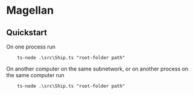 # Magellan

## Quickstart
On one process run
```
    ts-node .\src\Ship.ts "root-folder path"
```
On another computer on the same subnetwork, or on another process on the same computer run
```
    ts-node .\src\Ship.ts "root-folder path"
```
